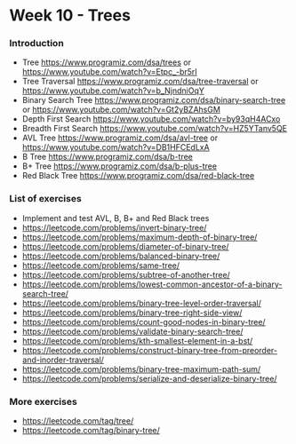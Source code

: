# Week 10 - Trees

### Introduction

- Tree https://www.programiz.com/dsa/trees or https://www.youtube.com/watch?v=Etpc_-br5rI
- Tree Traversal https://www.programiz.com/dsa/tree-traversal or https://www.youtube.com/watch?v=b_NjndniOqY
- Binary Search Tree https://www.programiz.com/dsa/binary-search-tree or https://www.youtube.com/watch?v=Gt2yBZAhsGM
- Depth First Search https://www.youtube.com/watch?v=by93qH4ACxo
- Breadth First Search https://www.youtube.com/watch?v=HZ5YTanv5QE
- AVL Tree https://www.programiz.com/dsa/avl-tree or https://www.youtube.com/watch?v=DB1HFCEdLxA
- B Tree https://www.programiz.com/dsa/b-tree
- B+ Tree https://www.programiz.com/dsa/b-plus-tree
- Red Black Tree https://www.programiz.com/dsa/red-black-tree

### List of exercises

- Implement and test AVL, B, B+ and Red Black trees
- https://leetcode.com/problems/invert-binary-tree/
- https://leetcode.com/problems/maximum-depth-of-binary-tree/
- https://leetcode.com/problems/diameter-of-binary-tree/
- https://leetcode.com/problems/balanced-binary-tree/
- https://leetcode.com/problems/same-tree/
- https://leetcode.com/problems/subtree-of-another-tree/
- https://leetcode.com/problems/lowest-common-ancestor-of-a-binary-search-tree/
- https://leetcode.com/problems/binary-tree-level-order-traversal/
- https://leetcode.com/problems/binary-tree-right-side-view/
- https://leetcode.com/problems/count-good-nodes-in-binary-tree/
- https://leetcode.com/problems/validate-binary-search-tree/
- https://leetcode.com/problems/kth-smallest-element-in-a-bst/
- https://leetcode.com/problems/construct-binary-tree-from-preorder-and-inorder-traversal/
- https://leetcode.com/problems/binary-tree-maximum-path-sum/
- https://leetcode.com/problems/serialize-and-deserialize-binary-tree/

### More exercises

- https://leetcode.com/tag/tree/
- https://leetcode.com/tag/binary-tree/
